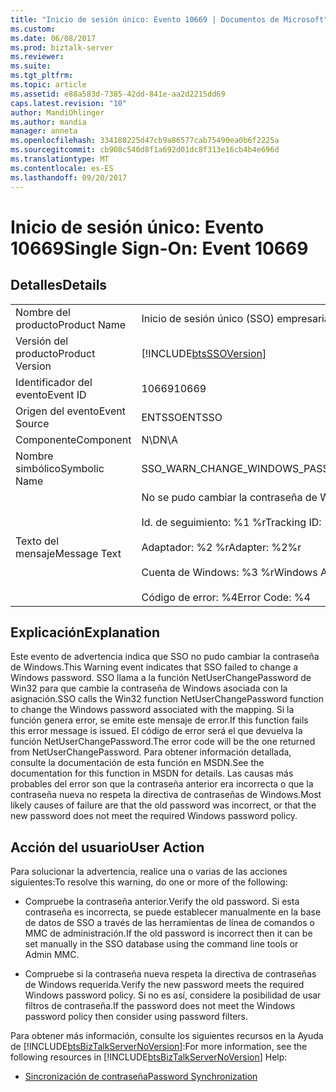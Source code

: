 ```yaml
---
title: "Inicio de sesión único: Evento 10669 | Documentos de Microsoft"
ms.custom: 
ms.date: 06/08/2017
ms.prod: biztalk-server
ms.reviewer: 
ms.suite: 
ms.tgt_pltfrm: 
ms.topic: article
ms.assetid: e88a583d-7385-42dd-841e-aa2d2215dd69
caps.latest.revision: "10"
author: MandiOhlinger
ms.author: mandia
manager: anneta
ms.openlocfilehash: 334180225d47cb9a86577cab75490ea0b6f2225a
ms.sourcegitcommit: cb908c540d8f1a692d01dc8f313e16cb4b4e696d
ms.translationtype: MT
ms.contentlocale: es-ES
ms.lasthandoff: 09/20/2017
---
```

# <a name="single-sign-on-event-10669"></a><span data-ttu-id="5380a-102">Inicio de sesión único: Evento 10669</span><span class="sxs-lookup"><span data-stu-id="5380a-102">Single Sign-On: Event 10669</span></span>
## <a name="details"></a><span data-ttu-id="5380a-103">Detalles</span><span class="sxs-lookup"><span data-stu-id="5380a-103">Details</span></span>  
  
|||  
|-|-|  
|<span data-ttu-id="5380a-104">Nombre del producto</span><span class="sxs-lookup"><span data-stu-id="5380a-104">Product Name</span></span>|<span data-ttu-id="5380a-105">Inicio de sesión único (SSO) empresarial</span><span class="sxs-lookup"><span data-stu-id="5380a-105">Enterprise Single Sign-On</span></span>|  
|<span data-ttu-id="5380a-106">Versión del producto</span><span class="sxs-lookup"><span data-stu-id="5380a-106">Product Version</span></span>|[!INCLUDE[btsSSOVersion](../includes/btsssoversion-md.md)]|  
|<span data-ttu-id="5380a-107">Identificador del evento</span><span class="sxs-lookup"><span data-stu-id="5380a-107">Event ID</span></span>|<span data-ttu-id="5380a-108">10669</span><span class="sxs-lookup"><span data-stu-id="5380a-108">10669</span></span>|  
|<span data-ttu-id="5380a-109">Origen del evento</span><span class="sxs-lookup"><span data-stu-id="5380a-109">Event Source</span></span>|<span data-ttu-id="5380a-110">ENTSSO</span><span class="sxs-lookup"><span data-stu-id="5380a-110">ENTSSO</span></span>|  
|<span data-ttu-id="5380a-111">Componente</span><span class="sxs-lookup"><span data-stu-id="5380a-111">Component</span></span>|<span data-ttu-id="5380a-112">N\D</span><span class="sxs-lookup"><span data-stu-id="5380a-112">N\A</span></span>|  
|<span data-ttu-id="5380a-113">Nombre simbólico</span><span class="sxs-lookup"><span data-stu-id="5380a-113">Symbolic Name</span></span>|<span data-ttu-id="5380a-114">SSO_WARN_CHANGE_WINDOWS_PASSWORD_FAILED</span><span class="sxs-lookup"><span data-stu-id="5380a-114">SSO_WARN_CHANGE_WINDOWS_PASSWORD_FAILED</span></span>|  
|<span data-ttu-id="5380a-115">Texto del mensaje</span><span class="sxs-lookup"><span data-stu-id="5380a-115">Message Text</span></span>|<span data-ttu-id="5380a-116">No se pudo cambiar la contraseña de Windows.%r</span><span class="sxs-lookup"><span data-stu-id="5380a-116">Failed to change the Windows password.%r</span></span><br /><br /> <span data-ttu-id="5380a-117">Id. de seguimiento: %1 %r</span><span class="sxs-lookup"><span data-stu-id="5380a-117">Tracking ID: %1%r</span></span><br /><br /> <span data-ttu-id="5380a-118">Adaptador: %2 %r</span><span class="sxs-lookup"><span data-stu-id="5380a-118">Adapter: %2%r</span></span><br /><br /> <span data-ttu-id="5380a-119">Cuenta de Windows: %3 %r</span><span class="sxs-lookup"><span data-stu-id="5380a-119">Windows Account: %3%r</span></span><br /><br /> <span data-ttu-id="5380a-120">Código de error: %4</span><span class="sxs-lookup"><span data-stu-id="5380a-120">Error Code: %4</span></span>|  
  
## <a name="explanation"></a><span data-ttu-id="5380a-121">Explicación</span><span class="sxs-lookup"><span data-stu-id="5380a-121">Explanation</span></span>  
 <span data-ttu-id="5380a-122">Este evento de advertencia indica que SSO no pudo cambiar la contraseña de Windows.</span><span class="sxs-lookup"><span data-stu-id="5380a-122">This Warning event indicates that SSO failed to change a Windows password.</span></span> <span data-ttu-id="5380a-123">SSO llama a la función NetUserChangePassword de Win32 para que cambie la contraseña de Windows asociada con la asignación.</span><span class="sxs-lookup"><span data-stu-id="5380a-123">SSO calls the Win32 function NetUserChangePassword function to change the Windows password associated with the mapping.</span></span> <span data-ttu-id="5380a-124">Si la función genera error, se emite este mensaje de error.</span><span class="sxs-lookup"><span data-stu-id="5380a-124">If this function fails this error message is issued.</span></span> <span data-ttu-id="5380a-125">El código de error será el que devuelva la función NetUserChangePassword.</span><span class="sxs-lookup"><span data-stu-id="5380a-125">The error code will be the one returned from NetUserChangePassword.</span></span> <span data-ttu-id="5380a-126">Para obtener información detallada, consulte la documentación de esta función en MSDN.</span><span class="sxs-lookup"><span data-stu-id="5380a-126">See the documentation for this function in MSDN for details.</span></span> <span data-ttu-id="5380a-127">Las causas más probables del error son que la contraseña anterior era incorrecta o que la contraseña nueva no respeta la directiva de contraseñas de Windows.</span><span class="sxs-lookup"><span data-stu-id="5380a-127">Most likely causes of failure are that the old password was incorrect, or that the new password does not meet the required Windows password policy.</span></span>  
  
## <a name="user-action"></a><span data-ttu-id="5380a-128">Acción del usuario</span><span class="sxs-lookup"><span data-stu-id="5380a-128">User Action</span></span>  
 <span data-ttu-id="5380a-129">Para solucionar la advertencia, realice una o varias de las acciones siguientes:</span><span class="sxs-lookup"><span data-stu-id="5380a-129">To resolve this warning, do one or more of the following:</span></span>  
  
-   <span data-ttu-id="5380a-130">Compruebe la contraseña anterior.</span><span class="sxs-lookup"><span data-stu-id="5380a-130">Verify the old password.</span></span> <span data-ttu-id="5380a-131">Si esta contraseña es incorrecta, se puede establecer manualmente en la base de datos de SSO a través de las herramientas de línea de comandos o MMC de administración.</span><span class="sxs-lookup"><span data-stu-id="5380a-131">If the old password is incorrect then it can be set manually in the SSO database using the command line tools or Admin MMC.</span></span>  
  
-   <span data-ttu-id="5380a-132">Compruebe si la contraseña nueva respeta la directiva de contraseñas de Windows requerida.</span><span class="sxs-lookup"><span data-stu-id="5380a-132">Verify the new password meets the required Windows password policy.</span></span> <span data-ttu-id="5380a-133">Si no es así, considere la posibilidad de usar filtros de contraseña.</span><span class="sxs-lookup"><span data-stu-id="5380a-133">If the password does not meet the Windows password policy then consider using password filters.</span></span>  
  
 <span data-ttu-id="5380a-134">Para obtener más información, consulte los siguientes recursos en la Ayuda de [!INCLUDE[btsBizTalkServerNoVersion](../includes/btsbiztalkservernoversion-md.md)]:</span><span class="sxs-lookup"><span data-stu-id="5380a-134">For more information, see the following resources in [!INCLUDE[btsBizTalkServerNoVersion](../includes/btsbiztalkservernoversion-md.md)] Help:</span></span>  
  
-   [<span data-ttu-id="5380a-135">Sincronización de contraseña</span><span class="sxs-lookup"><span data-stu-id="5380a-135">Password Synchronization</span></span>](../core/password-synchronization2.md)